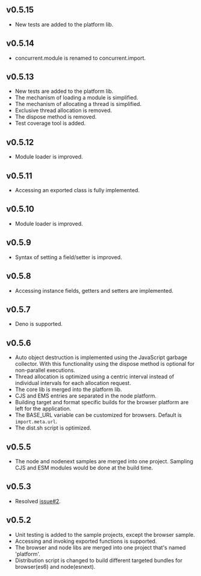 ## v0.5.15

- New tests are added to the platform lib.

## v0.5.14

- concurrent.module is renamed to concurrent.import.

## v0.5.13

- New tests are added to the platform lib.
- The mechanism of loading a module is simplified.
- The mechanism of allocating a thread is simplified.
- Exclusive thread allocation is removed.
- The dispose method is removed.
- Test coverage tool is added.

## v0.5.12

- Module loader is improved.

## v0.5.11

- Accessing an exported class is fully implemented.

## v0.5.10

- Module loader is improved.

## v0.5.9

- Syntax of setting a field/setter is improved.

## v0.5.8

- Accessing instance fields, getters and setters are implemented.

## v0.5.7

- Deno is supported.

## v0.5.6

- Auto object destruction is implemented using the JavaScript garbage collector. With this functionality using the dispose method is optional for non-parallel executions.
- Thread allocation is optimized using a centric interval instead of individual intervals for each allocation request.
- The core lib is merged into the platform lib.
- CJS and EMS entries are separated in the node platform.
- Building target and format specific builds for the browser platform are left for the application.
- The BASE_URL variable can be customized for browsers. Default is `import.meta.url`.
- The dist.sh script is optimized.

## v0.5.5

- The node and nodenext samples are merged into one project. Sampling CJS and ESM modules would be done at the build time.

## v0.5.3

- Resolved [issue#2](https://github.com/bitair-org/concurrent.js/issues/2).

## v0.5.2

- Unit testing is added to the sample projects, except the browser sample.
- Accessing and invoking exported functions is supported.
- The browser and node libs are merged into one project that's named 'platform'.
- Distribution script is changed to build different targeted bundles for browser(es6) and node(esnext).
